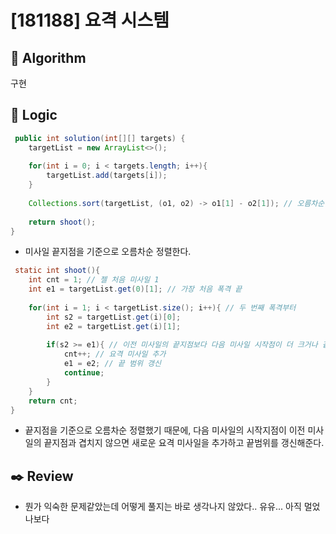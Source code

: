 # [181188] 요격 시스템

## :pushpin: **Algorithm**

구현

## :round_pushpin: **Logic**

```java
 public int solution(int[][] targets) {
    targetList = new ArrayList<>();
    
    for(int i = 0; i < targets.length; i++){
        targetList.add(targets[i]);
    }
    
    Collections.sort(targetList, (o1, o2) -> o1[1] - o2[1]); // 오름차순 정렬 
    
    return shoot();
}
```
- 미사일 끝지점을 기준으로 오름차순 정렬한다.

```java
 static int shoot(){
    int cnt = 1; // 젤 처음 미사일 1
    int e1 = targetList.get(0)[1]; // 가장 처음 폭격 끝 
    
    for(int i = 1; i < targetList.size(); i++){ // 두 번째 폭격부터 
        int s2 = targetList.get(i)[0];
        int e2 = targetList.get(i)[1];
        
        if(s2 >= e1){ // 이전 미사일의 끝지점보다 다음 미사일 시작점이 더 크거나 같으면 새로운 요격 미사일 필요
            cnt++; // 요격 미사일 추가 
            e1 = e2; // 끝 범위 갱신
            continue;
        }
    }
    return cnt;
}
```
- 끝지점을 기준으로 오름차순 정렬했기 때문에, 다음 미사일의 시작지점이 이전 미사일의 끝지점과 겹치지 않으면 새로운 요격 미사일을 추가하고 끝범위를 갱신해준다.

## :black_nib: **Review**
- 뭔가 익숙한 문제같았는데 어떻게 풀지는 바로 생각나지 않았다.. 유유... 아직 멀었나보다 